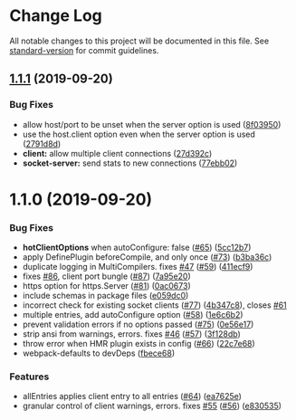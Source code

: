 # Change Log

All notable changes to this project will be documented in this file. See [standard-version](https://github.com/conventional-changelog/standard-version) for commit guidelines.

<a name="1.1.1"></a>
## [1.1.1](https://github.com/hedgepigdaniel/webpack-hmr-client/compare/v1.1.0...v1.1.1) (2019-09-20)


### Bug Fixes

* allow host/port to be unset when the server option is used ([8f03950](https://github.com/hedgepigdaniel/webpack-hmr-client/commit/8f03950))
* use the host.client option even when the server option is used ([2791d8d](https://github.com/hedgepigdaniel/webpack-hmr-client/commit/2791d8d))
* **client:** allow multiple client connections ([27d392c](https://github.com/hedgepigdaniel/webpack-hmr-client/commit/27d392c))
* **socket-server:** send stats to new connections ([77ebb02](https://github.com/hedgepigdaniel/webpack-hmr-client/commit/77ebb02))



<a name="1.1.0"></a>
# 1.1.0 (2019-09-20)


### Bug Fixes

* __hotClientOptions__ when autoConfigure: false ([#65](https://github.com/hedgepigdaniel/webpack-hmr-client/issues/65)) ([5cc12b7](https://github.com/hedgepigdaniel/webpack-hmr-client/commit/5cc12b7))
* apply DefinePlugin beforeCompile, and only once ([#73](https://github.com/hedgepigdaniel/webpack-hmr-client/issues/73)) ([b3ba36c](https://github.com/hedgepigdaniel/webpack-hmr-client/commit/b3ba36c))
* duplicate logging in MultiCompilers. fixes [#47](https://github.com/hedgepigdaniel/webpack-hmr-client/issues/47) ([#59](https://github.com/hedgepigdaniel/webpack-hmr-client/issues/59)) ([411ecf9](https://github.com/hedgepigdaniel/webpack-hmr-client/commit/411ecf9))
* fixes [#86](https://github.com/hedgepigdaniel/webpack-hmr-client/issues/86), client port bungle ([#87](https://github.com/hedgepigdaniel/webpack-hmr-client/issues/87)) ([7a95e20](https://github.com/hedgepigdaniel/webpack-hmr-client/commit/7a95e20))
* https option for https.Server ([#81](https://github.com/hedgepigdaniel/webpack-hmr-client/issues/81)) ([0ac0673](https://github.com/hedgepigdaniel/webpack-hmr-client/commit/0ac0673))
* include schemas in package files ([e059dc0](https://github.com/hedgepigdaniel/webpack-hmr-client/commit/e059dc0))
* incorrect check for existing socket clients ([#77](https://github.com/hedgepigdaniel/webpack-hmr-client/issues/77)) ([4b347c8](https://github.com/hedgepigdaniel/webpack-hmr-client/commit/4b347c8)), closes [#61](https://github.com/hedgepigdaniel/webpack-hmr-client/issues/61)
* multiple entries, add autoConfigure option ([#58](https://github.com/hedgepigdaniel/webpack-hmr-client/issues/58)) ([1e6c6b2](https://github.com/hedgepigdaniel/webpack-hmr-client/commit/1e6c6b2))
* prevent validation errors if no options passed ([#75](https://github.com/hedgepigdaniel/webpack-hmr-client/issues/75)) ([0e56e17](https://github.com/hedgepigdaniel/webpack-hmr-client/commit/0e56e17))
* strip ansi from warnings, errors. fixes [#46](https://github.com/hedgepigdaniel/webpack-hmr-client/issues/46) ([#57](https://github.com/hedgepigdaniel/webpack-hmr-client/issues/57)) ([3f128db](https://github.com/hedgepigdaniel/webpack-hmr-client/commit/3f128db))
* throw error when HMR plugin exists in config ([#66](https://github.com/hedgepigdaniel/webpack-hmr-client/issues/66)) ([22c7e68](https://github.com/hedgepigdaniel/webpack-hmr-client/commit/22c7e68))
* webpack-defaults to devDeps ([fbece68](https://github.com/hedgepigdaniel/webpack-hmr-client/commit/fbece68))


### Features

* allEntries applies client entry to all entries ([#64](https://github.com/hedgepigdaniel/webpack-hmr-client/issues/64)) ([ea7625e](https://github.com/hedgepigdaniel/webpack-hmr-client/commit/ea7625e))
* granular control of client warnings, errors. fixes [#55](https://github.com/hedgepigdaniel/webpack-hmr-client/issues/55) ([#56](https://github.com/hedgepigdaniel/webpack-hmr-client/issues/56)) ([e830535](https://github.com/hedgepigdaniel/webpack-hmr-client/commit/e830535))
